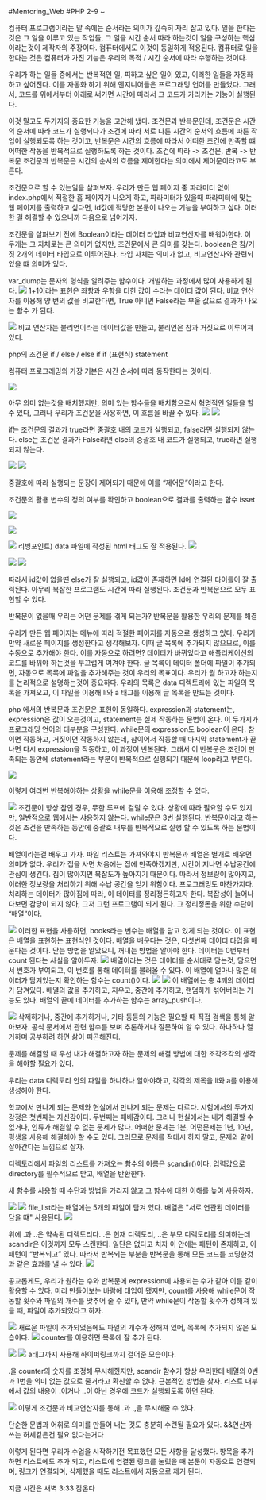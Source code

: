 #Mentoring_Web #PHP
2-9 ~

컴퓨터 프로그램이라는 말 속에는 순서라는 의미가 깊숙히 자리 잡고 있다. 일을 한다는 것은 그 일을 이루고 있는 작업들, 그 일을 시간 순서 따라 하는것이 일을 구성하는 핵심이라는것이 제작자의 주장이다. 컴퓨터에서도 이것이 동일하게 적용된다. 컴퓨터로 일을 한다는 것은 컴퓨터가 가진 기능은 우리의 목적 / 시간 순서에 따라 수행하는 것이다.

우리가 하는 일들 중에서는 반복적인 일, 피하고 싶은 일이 있고, 이러한 일들을 자동화하고 싶어진다. 이를 자동화 하기 위해 엔지니어들은 프로그래밍 언어를 만들었다.
그래서, 코드를 위에서부터 아래로 써가면 시간에 따라서 그 코드가 가리키는 기능이 실행된다.

이것 말고도 두가지의 중요한 기능을 고안해 냈다. 조건문과 반복문인데, 조건문은 시간의 순서에 따라 코드가 실행되다가 조건에 따라 서로 다른 시간의 순서의 흐름에 따른 작업이 실행되도록 하는 것이고, 반복문은 시간의 흐름에 따라서 어떠한 조건에 만족할 떄 어떠한 작동을 반복적으로 실행하도록 하는 것이다.
조건에 따라 -> 조건문, 반복 -> 반복문
조건문과 반복문은 시간의 순서의 흐름을 제어한다는 의미에서 제어문이라고도 부른다.

조건문으로 할 수 있는일을 살펴보자. 우리가 만든 웹 페이지 중 파라미터 없이 index.php에서 적절한 홈 페이지가 나오게 하고, 파라미터가 있을때 파라미터에 맞는 웹 페이지를 출력하고 싶다면, id값에 적당한 본문이 나오는 기능을 부여하고 싶다. 이러한 걸 해결할 수 있으니까 다음으로 넘어가자.

조건문을 살펴보기 전에 Boolean이라는 데이터 타입과 비교연산자를 배워야한다. 이 두개는 그 자체로는 큰 의미가 없지만, 조건문에서 큰 의미를 갖는다.
boolean은 참/거짓 2개의 데이터 타입으로 이루어진다. 타입 자체는 의미가 없고, 비교연산자와 관련되었을 떄 의미가 있다.

var_dump는 문자의 형식을 알려주는 함수이다. 개발하는 과정에서 많이 사용하게 된다.
![](./images/Mentoring_PHP_02/02-1.png)
1+1이라는 표현은 좌항과 우항을 더한 값이 수라는 데이터 값이 된다. 비교 연산자를 이용해 양 변의 값을 비교한다면, True 아니면 False라는 부울 값으로 결과가 나오는 함수
가 된다. 

![](./images/Mentoring_PHP_02/02-2.png)
비교 연산자는 불리언이라는 데이터값을 만들고, 불리언은 참과 거짓으로 이루어져 있디.

php의 조건문 if / else / else if
if (표현식) statement

컴퓨터 프로그래밍의 가장 기본은 시간 순서에 따라 동작한다는 것이다.

![](./images/Mentoring_PHP_02/02-3.png)

아무 의미 없는것을 배치했지만, 의미 있는 함수들을 배치함으로서 혁명적인 일들을 할 수 있다, 그러나 우리가 조건문을 사용하면, 이 흐름을 바꿀 수 있다.
![](./images/Mentoring_PHP_02/02-4.png)
![](./images/Mentoring_PHP_02/02-5.png)

if는 조건문의 결과가 true라면 중괄호 내의 코드가 실행되고, false라면 실행되지 않는다.
else는 조건문 결과가 False라면 else의 중괄호 내 코드가 실행되고, true라면 실행되지 않는다.

![](./images/Mentoring_PHP_02/02-6.png)
![](./images/Mentoring_PHP_02/02-7.png)

중괄호에 따라 실행되는 문장이 제어되기 때문에 이를 “제어문”이라고 한다.

조건문의 활용
변수의 정의 여부를 확인하고 boolean으로 결과를 출력하는 함수 isset

![](./images/Mentoring_PHP_02/02-8.png)

![](./images/Mentoring_PHP_02/02-9.png)


![](./images/Mentoring_PHP_02/02-10.png)
리빙포인트) data 파일에 작성된 html 태그도 잘 적용된다.
![](./images/Mentoring_PHP_02/02-11.png)

![](./images/Mentoring_PHP_02/02-12.png)
![](./images/Mentoring_PHP_02/02-13.png)

따라서 id값이 없을떈 else가 잘 실행되고, id값이 존재하면 Id에 연결된 타이틀이 잘 출력된다.
아무리 복잡한 프로그램도 시간에 따라 실행된다. 조건문과 반복문으로 모두 표현할 수 있다.

반복문이 없을때 우리는 어떤 문제를 겪게 되는가? 반복문을 활용한 우리의 문제를 해결

우리가 만든 웹 페이지는 메뉴에 따라 적절한 페이지를 자동으로 생성하고 있다. 우리가 만약 새로운 페이지를 생성한다고 생각해보자. 이때 글 목록에 추가되지 않으므로, 이를 수동으로 추가해야 한다. 이를 자동으로 하려면?
데이터가 바뀌었다고 애플리케이션의 코드를 바꿔야 하는것을 부끄럽게 여겨야 한다.
글 목록이 데이터 폴더에 파일이 추가되면, 자동으로 목록에 파일을 추가해주는 것이 우리의 목표이다.
우리가 뭘 하고자 하는지를 논리적으로 설명하는것이 중요하다.
우리의 목록은 data 디렉토리에 있는 파일의 목록을 가져오고, 이 파일을 이용해 li와 a 태그를 이용해 글 목록을 만드는 것이다.

php 에서의 반복문과 조건문은 표현이 동일하다.  expression과 statement는, expression은 값이 오는것이고, statement는 실제 작동하는 문법이 온다. 이 두가지가 프로그래밍 언어의 대부분을 구성한다.
while문의 expression도 boolean이 온다. 참이면 작동하고, 거짓이면 작동하지 않는데, 참이어서 작동할 때 마지막 statement가 끝나면 다시 expression을 작동하고, 이 과정이 반복된다. 그래서 이 반복문은 조건이 만족되는 동안에 statement라는 부분이 반복적으로 실행되기 때문에 loop라고 부른다.  

![](./images/Mentoring_PHP_02/02-14.png)

이렇게 여러번 반복해야하는 상황을 while문을 이용해 조정할 수 있다.

![](./images/Mentoring_PHP_02/02-15.png)
조건문이 항상 참인 경우, 무한 루프에 걸릴 수 있다. 상황에 따라 필요할 수도 있지만, 일반적으로 웹에서는 샤용하지 않는다.
while문은 3번 실행된다.
반복문이라고 하는 것은 조건을 만족하는 동안에 중괄호 내부를 반복적으로 실행 할 수 있도록 하는 문법이다.

배열이라는걸 배우고 가자. 파일 리스트는 가져와야지 반복문과 배열은 별개로 배우면 의미가 없다.
우리가 집을 사면 처음에는 집에 만족하겠지만, 시간이 지나면 수납공간에 관심이 생긴다. 짐이 많아지면 복잡도가 높아지기 때문이다. 따라서 정보량이 많아지고, 이러한 정보량을 처리하기 위해 수납 공간을 얻기 위함이다.
프로그래밍도 마찬가지다. 처리하는 데이터가 많아짐에 따라, 이 데이터를 정리정돈하고자 한다. 복잡성이 늘어나다보면 감당이 되지 않아, 그저 그런 프로그램이 되게 된다. 그 정리정돈을 위한 수단이 “배열”이다.

![](./images/Mentoring_PHP_02/02-16.png)
이러한 표현을 사용하면, books라는 변수는 배열을 담고 있게 되는 것이다.  이 표현은 배열을 표현하는 표현식인 것이다.
배열을 배운다는 것은, 다섯번째 데이터 타입을 배운다는 것이다.
닫는 방법을 알았으니, 꺼내는 방법을 알아야 한다. 데이터는 0번부터 count 된다는 사실을 알아두자.
![](./images/Mentoring_PHP_02/02-17.png)
배열이라는 것은 데이터를 순서대로 담는것, 담으면서 번호가 부여되고, 이 번호를 통해 데이터를 불러올 수 있다.
이 배열에 얼마나 많은 데이터가 담겨있는지 확인하는 함수는 count()이다.
![](./images/Mentoring_PHP_02/02-18.png)
![](./images/Mentoring_PHP_02/02-19.png)
이 배열에는 총 4깨의 데이터가 담겨있다.
배열의 값을 추가하고, 지우고, 중간에 추가하고, 랜덤하게 섞어버리는 기능도 있다.
배열의 끝에 데이터를 추가하는 함수는 array_push이다.

![](./images/Mentoring_PHP_02/02-20.png)
삭제하거나, 중간에 추가하거나, 기타 등등의 기능은 필요할 때 직접 검색을 통해 알아보자. 공식 문서에서 관련 함수를 보며 추론하거나 질문하여 알 수 있다.
하나하나 열거하며 공부하려 하면 삶이 피곤해진다.

문제를 해결할 때 우선 내가 해결하고자 하는 문제의 해결 방법에 대한 조각조각의 생각을 해야할 필요가 있다.

우리는 data 디렉토리 안의 파일을 하나하나 알아야하고, 각각의 제목을 li와 a를 이용해 생성해야 한다.

학교에서 만나게 되는 문제와 현실에서 만나게 되는 문제는 다르다. 시험에서의 두가지 감정은 첫번째는 자신감이다. 두번째는 패배감이다. 그러나 현실에서는 내가 해결할 수 없거나, 인류가 해결할 수 없는 문제가 많다. 어떠한 문제는 1분, 어떤문제는 1년, 10년, 평생을 사용해 해결해야 할 수도 있다. 그러므로 문제를 적대시 하지 말고, 문제와 같이 살아간다는 느낌으로 살자.

디렉토리에서 파일의 리스트를 가져오는 함수의 이름은 scandir()이다. 입력값으로 directory를 필수적으로 받고, 배열을 반환한다.

새 함수를 사용할 때 수단과 방법을 가리지 않고 그 함수에 대한 이해를 높여 사용하자.

![](./images/Mentoring_PHP_02/02-21.png)
![](./images/Mentoring_PHP_02/02-22.png)
file_list라는 배열에는 5개의 파일이 담겨 있다.
배열은 "서로 연관된 데이터를 담을 떄" 사용된다.
![](./images/Mentoring_PHP_02/02-23.png)

위에 .과 ..은 약속된 디렉토리다. .은 현재 디렉토리, ..은 부모 디렉토리를 의미하는데 scandir은 이것까지 모두 스캔한다. 일단은 없다고 치자
이 안에는 패턴이 존재하고, 이 패턴이 “반복되고” 있다. 따라서 반복되는 부분을 반복문을 통해 모든 코드를 코딩한것과 같은 효과를 낼 수 있다.
![](./images/Mentoring_PHP_02/02-24.png)

공교롭게도, 우리가 원하는 수와 반복문에 expression에 사용되는 수가 같아 이를 같이 활용할 수 있다.
미리 만들어보는 바람에 대입이 됐지만, count를 사용해 while문이 작동할 횟수와 파일의 개수를 맞추어 줄 수 있다, 만약 while문이 작동할 횟수가 정해져 있을 때, 파일이 추가되었다고 하자.

![](./images/Mentoring_PHP_02/02-25.png)
새로운 파일이 추가되었음에도 파일의 개수가 정해져 있어,  목록에 추가되지 않은 모습이다.
![](./images/Mentoring_PHP_02/02-26.png)
counter를 이용하면 목록에 잘 추가 된다.

![](./images/Mentoring_PHP_02/02-27.png)
![](./images/Mentoring_PHP_02/02-28.png)
a태그까지 사용해 하이퍼링크까지 걸어준 모습이다.

.을 counter의 숫자를 조정해 무시해줬지만, scandir 함수가 항상 우리한테 배열의 0번과 1번을 의미 없는 값으로 줄거라고 확신할 수 없다. 근본적인 방법을 찾자. 리스트 내부에서 값의 내용이 .이거나 ..이 아닌 경우에 코드가 실행되도록 하면 된다.

![](./images/Mentoring_PHP_02/02-29.png)
이렇게 조건문과 비교연산자를 통해 .과 ,,을 무시해줄 수 있다.

단순한 문법과 어휘로 의미를 만들어 내는 것도 충분히 수련될 필요가 있다. &&연산자 쓰는 허세같은건 필요 없다는거다

이렇게 된다면 우리가 수업을 시작하기전 목표했던 모든 사항을 달성했다. 항목을 추가하면 리스트에도 추가 되고, 리스트에 연결된 링크를 눌렀을 때 본문이 자동으로 연결되며,  링크가 연결되며, 삭제했을 때도 리스트에서 자동으로 제거 된다.

지금 시간은 새벽 3:33 잠온다
